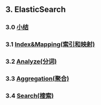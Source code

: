
## 3. ElasticSearch

### 3.0 [小结](./3.0_)

### 3.1 [Index&Mapping(索引和映射)](./3.1_Index_Mapping)

### 3.2 [Analyze(分词)](./3.2_Analyze)

### 3.3 [Aggregation(聚合)](./3.3_Aggregation)

### 3.4 [Search(搜索)](./3.4_Search)
